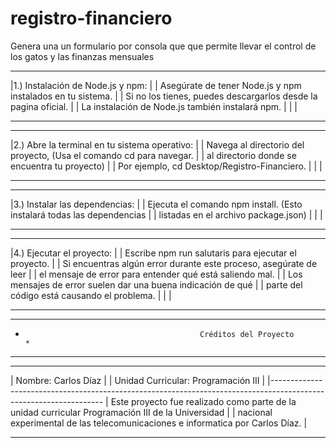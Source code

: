 # registro-financiero
Genera una un formulario por consola que que permite llevar el control de los gatos y las finanzas mensuales
******************************************************************************************************************
|1.) Instalación de Node.js y npm:                                                                                |
|   Asegúrate de tener Node.js y npm instalados en tu sistema.                                                    |
|   Si no los tienes, puedes descargarlos desde la pagina oficial.                                                |
|   La instalación de Node.js también instalará npm.                                                              |
|                                                                                                                 |
******************************************************************************************************************
******************************************************************************************************************
|2.) Abre la terminal en tu sistema operativo:                                                                    |
|   Navega al directorio del proyecto, (Usa el comando cd para navegar.                                           |
|   al directorio donde se encuentra tu proyecto)                                                                 |
|   Por ejemplo,  cd Desktop/Registro-Financiero.                                                                 |
|                                                                                                                 |
******************************************************************************************************************
******************************************************************************************************************
|3.) Instalar las dependencias:                                                                                   |
|   Ejecuta el comando npm install. (Esto instalará todas las dependencias                                        |
|   listadas en el archivo package.json)                                                                          |
|                                                                                                                 |
******************************************************************************************************************
******************************************************************************************************************
|4.) Ejecutar el proyecto:                                                                                        |
|   Escribe npm run salutaris para ejecutar el proyecto.                                                          |
|   Si encuentras algún error durante este proceso, asegúrate de leer                                             |
|   el mensaje de error para entender qué está saliendo mal.                                                      |
|    Los mensajes de error suelen dar una buena indicación de qué                                                 | 
|    parte del código está causando el problema.                                                                  |
|                                                                                                                 |
******************************************************************************************************************

*******************************************************************************************************************
*                                            Créditos del Proyecto                                                *
*******************************************************************************************************************

*******************************************************************************************************************
| Nombre: Carlos Díaz                                                                                             |
| Unidad Curricular: Programación III                                                                             |
|------------------------------------------------------------------------------------------------------------------	
| Este proyecto fue realizado como parte de la unidad curricular Programación III de la Universidad               |
| nacional experimental de las telecomunicaciones e informatica por Carlos Díaz.                                  |
*******************************************************************************************************************
